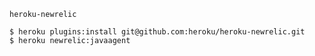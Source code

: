 `heroku-newrelic`

    $ heroku plugins:install git@github.com:heroku/heroku-newrelic.git
    $ heroku newrelic:javaagent 
